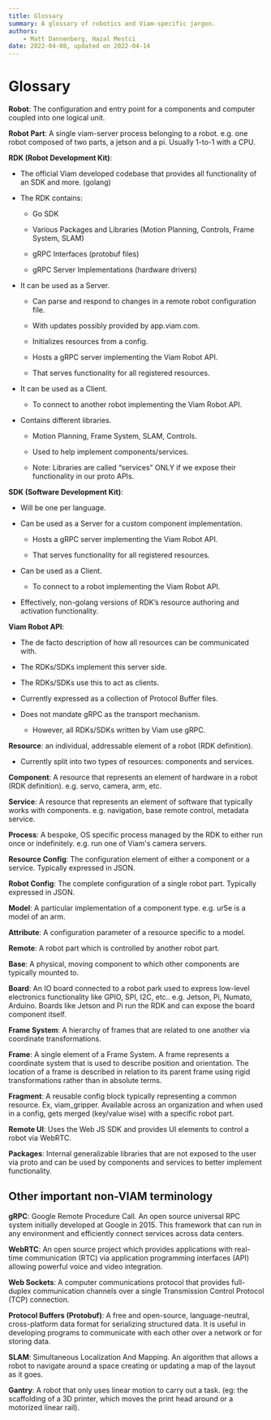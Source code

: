 ```yaml
---
title: Glossary
summary: A glossary of robotics and Viam-specific jargon.
authors:
    - Matt Dannenberg, Hazal Mestci
date: 2022-04-08, updated on 2022-04-14
---
```

# Glossary
**Robot**: The configuration and entry point for a components and computer coupled into one logical unit.

**Robot Part**: A single viam-server process belonging to a robot. e.g. one robot composed of two parts, a jetson and a pi. Usually 1-to-1 with a CPU.

**RDK (Robot Development Kit)**:

* The official Viam developed codebase that provides all functionality of an SDK and more. (golang)

* The RDK contains: 

    * Go SDK

    * Various Packages and Libraries (Motion Planning, Controls, Frame System, SLAM)

    * gRPC Interfaces (protobuf files)

    * gRPC Server Implementations (hardware drivers)

* It can be used as a Server. 

    * Can parse and respond to changes in a remote robot configuration file.
 
    * With updates possibly provided by app.viam.com.

    * Initializes resources from a config.

    * Hosts a gRPC server implementing the Viam Robot API.

    * That serves functionality for all registered resources.

* It can be used as a Client.

    * To connect to another robot implementing the Viam Robot API.

* Contains different libraries. 

    * Motion Planning, Frame System, SLAM, Controls.

    * Used to help implement components/services.

    * Note: Libraries are called “services” ONLY if we expose their functionality in our proto APIs. 

**SDK (Software Development Kit)**:

* Will be one per language.

* Can be used as a Server for a custom component implementation.

    * Hosts a gRPC server implementing the Viam Robot API.

    * That serves functionality for all registered resources.

* Can be used as a Client.

    * To connect to a robot implementing the Viam Robot API.

* Effectively, non-golang versions of RDK’s resource authoring and activation functionality.

**Viam Robot API**:

* The de facto description of how all resources can be communicated with.

* The RDKs/SDKs implement this server side.

* The RDKs/SDKs use this to act as clients.

* Currently expressed as a collection of Protocol Buffer files.

* Does not mandate gRPC as the transport mechanism.

    * However, all RDKs/SDKs written by Viam use gRPC.

**Resource**: an individual, addressable element of a robot (RDK definition).

* Currently split into two types of resources: components and services.

**Component**: A resource that represents an element of hardware in a robot (RDK definition). e.g. servo, camera, arm, etc.

**Service**: A resource that represents an element of software that typically works with components. e.g. navigation, base remote control, metadata service.

**Process**: A bespoke, OS specific process managed by the RDK to either run once or indefinitely. e.g. run one of Viam's camera servers.

**Resource Config**: The configuration element of either a component or a service. Typically expressed in JSON.

**Robot Config**: The complete configuration of a single robot part. Typically expressed in JSON.

**Model**: A particular implementation of a component type. e.g. ur5e is a model of an arm.

**Attribute**: A configuration parameter of a resource specific to a model.

**Remote**: A robot part which is controlled by another robot part.

**Base**: A physical, moving component to which other components are typically mounted to.

**Board**: An IO board connected to a robot park used to express low-level electronics functionality like GPIO, SPI, I2C, etc.. e.g. Jetson, Pi, Numato, Arduino. Boards like Jetson and Pi run the RDK and can expose the board component itself.

**Frame System**: A hierarchy of frames that are related to one another via coordinate transformations.

**Frame**: A single element of a Frame System. A frame represents a coordinate system that is used to describe position and orientation. The location of a frame is described in relation to its parent frame using rigid transformations rather than in absolute terms.

**Fragment**: A reusable config block typically representing a common resource. Ex, viam_gripper. Available across an organization and when used in a config, gets merged (key/value wise) with a specific robot part.

**Remote UI**: Uses the Web JS SDK and provides UI elements to control a robot via WebRTC.

**Packages**: Internal generalizable libraries that are not exposed to the user via proto and can be used by components and services to better implement functionality.  

## Other important non-VIAM terminology
**gRPC**: Google Remote Procedure Call. An open source universal RPC system initially developed at Google in 2015. This framework that can run in any environment and efficiently connect services across data centers.

**WebRTC**: An open source project which provides applications with real-time communication (RTC) via application programming interfaces (API) allowing powerful voice and video integration. 

**Web Sockets**: A computer communications protocol that provides full-duplex communication channels over a single Transmission Control Protocol (TCP) connection. 

**Protocol Buffers (Protobuf)**: A free and open-source, language-neutral, cross-platform data format for serializing structured data. It is useful in developing programs to communicate with each other over a network or for storing data. 

**SLAM**: Simultaneous Localization And Mapping. An algorithm that allows a robot to navigate around a space creating or updating a map of the layout as it goes.  

**Gantry**: A robot that only uses linear motion to carry out a task. (eg: the scaffolding of a 3D printer, which moves the print head around or a motorized linear rail).
